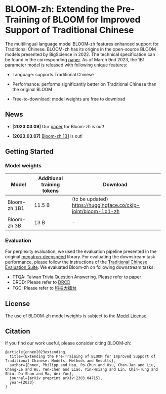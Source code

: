 # BLOOM-zh: Extending the Pre-Training of BLOOM for Improved Support of Traditional Chinese

The multilingual language model BLOOM-zh features enhanced support for Traditional Chinese. BLOOM-zh has its origins in the open-source BLOOM models presented by BigScience in 2022. The technical specification can be found in the corresponding [paper](https://arxiv.org/abs/2303.04715). As of March 9nd 2023, the 1B1 parameter model is released with following unique features:

- Language: supports Traditional Chinese

- Performance: performs significantly better on Traditional Chinese than the original BLOOM

- Free-to-download: model weights are free to download 

## News

- **[2023.03.09]** Our [paper](https://arxiv.org/abs/2303.04715) for Bloom-zh is out!

- **[2023.03.07]** [Bloom-zh 1B1](https://huggingface.co/ckip-joint/bloom-1b1-zh) is out!

## Getting Started

### Model weights

| Model        | Additional training tokens | Download                                       |
| ------------ | --------------- | ---------------------------------------------- |
| Bloom-zh 1B1 | 11.5 B           | (to be updated) https://huggingface.co/ckip-joint/bloom-1b1-zh |
| Bloom-zh 3B  | 13 B           | -                                              |

### Evaluation

For perplexity evaluation, we used the evaluation pipeline presented in the original [megatron-deepspeed](https://github.com/microsoft/Megatron-DeepSpeed) library. For evaluating the downstream task performance, please follow the instructions of the [Traditional Chinese Evaluation Suite](https://github.com/CKIP-Joint/Evaluator). We evaluated Bloom-zh on following downstream tasks:

- TTQA: Taiwan Trivia Question Answering. Please refer to [paper](https://arxiv.org/abs/2303.04715) 
- DRCD: Please refer to [DRCD](https://github.com/DRCKnowledgeTeam/DRCD)
- FGC: Please refer to [科技大擂台](https://scidm.nchc.org.tw/dataset/grandchallenge2020/resource/af730fe7-7f95-4af2-b4f4-1ca09406b35a)

## License

The use of BLOOM-zh model weights is subject to the [Model License](https://huggingface.co/ckip-joint/bloom-1b1-zh/blob/main/LICENSE_MR.md).

## Citation

If you find our work useful, please consider citing BLOOM-zh:

```
@article{ennen2023extending,
  title={Extending the Pre-Training of BLOOM for Improved Support of Traditional Chinese: Models, Methods and Results},
  author={Ennen, Philipp and Hsu, Po-Chun and Hsu, Chan-Jan and Liu, Chang-Le and Wu, Yen-Chen and Liao, Yin-Hsiang and Lin, Chin-Tung and Shiu, Da-Shan and Ma, Wei-Yun},
  journal={arXiv preprint arXiv:2303.04715},
  year={2023}
}
```
